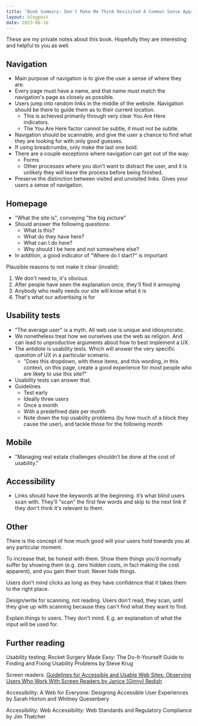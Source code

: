 ```yaml
---
title: "Book Summary: Don't Make Me Think Revisited A Common Sense Approach to Web and Mobile Usability by Steve Krug"
layout: blogpost
date: 2023-06-16
---
```


These are my private notes about this book.  Hopefully they are interesting and helpful to you as well.

## Navigation

- Main purpose of navigation is to give the user a sense of where they are.
- Every page must have a name, and that name must match the navigation's page as closely as possible.
- Users jump into random links in the middle of the website. Navigation should be there to guide them as to their current location.
	- This is achieved primarily through very clear You Are Here indicators.
	- The You Are Here factor cannot be subtle, it must not be subtle.
- Navigation should be scannable, and give the user a chance to find what they are looking for with only good guesses.
- If using breadcrumbs, only make the last one bold.
- There are a couple exceptions where navigation can get out of the way:
	- Forms
	- Other processes where you don't want to distract the user, and it is unlikely they will leave the process before being finished.
- Preserve the distinction between visited and unvisited links. Gives your users a sense of navigation.

## Homepage

- "What the site is", conveying "the big picture"
- Should answer the following questions:
	- What is this?
	- What do they have here?
	- What can I do here?
	- Why should I be here and not somewhere else?
- In addition, a good indicator of "Where do I start?" is important

Plausible reasons to not make it clear (invalid):

1. We don't need to, it's obvious
2. After people have seen the explanation once, they'll find it annoying
3. Anybody who really needs our site will know what it is
4. That's what our advertising is for

## Usability tests

- "The average user" is a myth. All web use is unique and idiosyncratic.
- We nonetheless treat how we ourselves use the web as religion. And can lead to unproductive arguments about how to best implement a UX.
- The antidote is usability tests. Which will answer the very specific question of UX in a particular scenario.
	- "Does this dropdown, with these items, and this wording, in this context, on this page, create a good experience for most people who are likely to use this site?"
- Usability tests can answer that.
- Guidelines
	- Test early
	- Ideally three users
	- Once a month
	- With a predefined date per month
	- Note down the top usability problems (by how much of a block they cause the user), and tackle those for the following month

## Mobile

- "Managing real estate challenges shouldn’t be done at the cost of usability."

## Accessibility

- Links should have the keywords at the beginning. it’s what blind users scan with. They'll "scan" the first few words and skip to the next link if they don't think it's relevant to them.

## Other

There is the concept of how much good will your users hold towards you at any particular moment.

To increase that, be honest with them. Show them things you’d normally suffer by showing them (e.g. zero hidden costs, in fact making the cost apparent), and you gain their trust. Never hide things.

Users don’t mind clicks as long as they have confidence that it takes them to the right place.

Design/write for scanning, not reading. Users don't read, they scan, until they give up with scanning because they can't find what they want to find.

Explain things to users. They don't mind. E.g. an explanation of what the input will be used for.

## Further reading

Usability testing: Rocket Surgery Made Easy: The Do-It-Yourself Guide to Finding and Fixing Usability Problems by Steve Krug

Screen readers: [Guidelines for Accessible and Usable Web Sites:
Observing Users Who Work With Screen Readers by Janice (Ginny) Redish](https://redish.net/wp-content/uploads/Theorfanos_Redish_InteractionsPaperAuthorsVer.pdf)

Accessibility: A Web for Everyone: Designing Accessible User Experiences by Sarah Horton and Whitney Quesenbery

Accessibility: Web Accessibility: Web Standards and Regulatory Compliance by Jim Thatcher